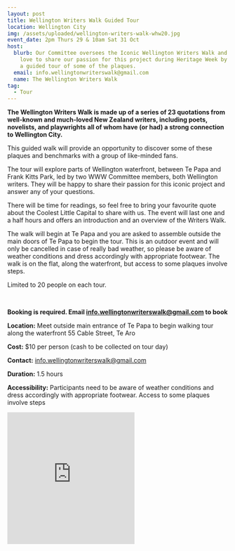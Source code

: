 ```yaml
---
layout: post
title: Wellington Writers Walk Guided Tour
location: Wellington City
img: /assets/uploaded/wellington-writers-walk-whw20.jpg
event_date: 2pm Thurs 29 & 10am Sat 31 Oct
host:
  blurb: Our Committee oversees the Iconic Wellington Writers Walk and we would
    love to share our passion for this project during Heritage Week by offering
    a guided tour of some of the plaques.
  email: info.wellingtonwriterswalk@gmail.com
  name: The Wellington Writers Walk
tag:
  - Tour
---
```

**The Wellington Writers Walk is made up of a series of 23 quotations from well-known and much-loved New Zealand writers, including poets, novelists, and playwrights all of whom have (or had) a strong connection to Wellington City.** 

This guided walk will provide an opportunity to discover some of these plaques and benchmarks with a group of like-minded fans. 

The tour will explore parts of Wellington waterfront, between Te Papa and Frank Kitts Park, led by two WWW Committee members, both Wellington writers. They will be happy to share their passion for this iconic project and answer any of your questions. 

There will be time for readings, so feel free to bring your favourite quote about the Coolest Little Capital to share with us. The event will last one and a half hours and offers an introduction and an overview of the Writers Walk. 

The walk will begin at Te Papa and you are asked to assemble outside the main doors of Te Papa to begin the tour. This is an outdoor event and will only be cancelled in case of really bad weather, so please be aware of weather conditions and dress accordingly with appropriate footwear. The walk is on the flat, along the waterfront, but access to some plaques involve steps.

Limited to 20 people on each tour.

<br>

**Booking is required. Email info.wellingtonwriterswalk@gmail.com to book**

**Location:** Meet outside main entrance of Te Papa to begin walking tour along the waterfront 55 Cable Street, Te Aro

**Cost:** $10 per person (cash to be collected on tour day)

**Contact:** info.wellingtonwriterswalk@gmail.com

**Duration:** 1.5 hours

**Accessibility:** Participants need to be aware of weather conditions and dress accordingly with appropriate footwear. Access to some plaques involve steps

<iframe src="https://www.facebook.com/plugins/page.php?href=https%3A%2F%2Fwww.facebook.com%2Fwellingtonwriterswalk%2F&tabs=header&width=290&height=300&small_header=false&adapt_container_width=true&hide_cover=false&show_facepile=true&appId" width="290" height="300" style="border:none;overflow:hidden" scrolling="no" frameborder="0" allowTransparency="true" allow="encrypted-media"></iframe>